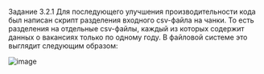 Задание 3.2.1
Для последующего улучшения производительности кода был написан скрипт разделения входного csv-файла на чанки.
То есть разделения на отдельные csv-файлы, каждый из которых содержит данных о вакансиях только по одному году.
В файловой системе это выглядит следующим образом:

![image](https://user-images.githubusercontent.com/102159807/208270411-9e983968-92ea-405c-8b2a-fad19836e8d4.png)
